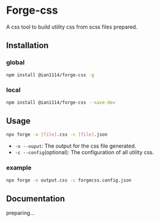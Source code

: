 # Forge-css
A css tool to build utility css from scss files prepared.

## Installation
### global
```sh
npm install @ian1114/forge-css -g
```
### local
```sh
npm install @ian1114/forge-css --save-dev
```

## Usage
```sh
npx forge -o [file].css -c [file].json
```
* `-o --ouput`: The output for the css file generated.
* `-c --config`(optional): The configuration of all utility css.

### example
```sh
npx forge -o output.css -c forgecss.config.json
```

## Documentation
preparing...